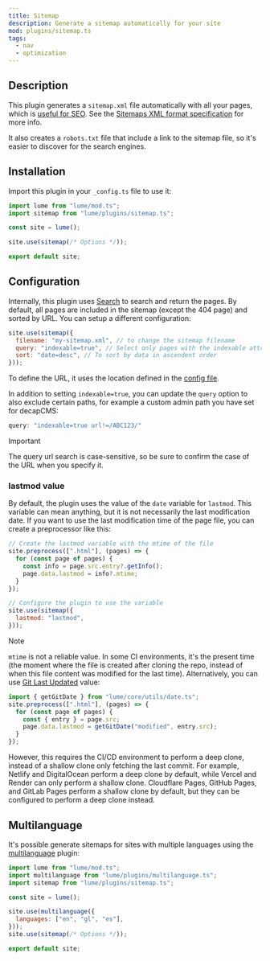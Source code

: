 ```yaml
---
title: Sitemap
description: Generate a sitemap automatically for your site
mod: plugins/sitemap.ts
tags:
  - nav
  - optimization
---
```


## Description

This plugin generates a `sitemap.xml` file automatically with all your pages,
which is
[useful for SEO](https://developers.google.com/search/docs/crawling-indexing/sitemaps/overview).
See the
[Sitemaps XML format specification](https://www.sitemaps.org/protocol.html) for
more info.

It also creates a `robots.txt` file that include a link to the sitemap file, so
it's easier to discover for the search engines.

## Installation

Import this plugin in your `_config.ts` file to use it:

```js
import lume from "lume/mod.ts";
import sitemap from "lume/plugins/sitemap.ts";

const site = lume();

site.use(sitemap(/* Options */));

export default site;
```

## Configuration

Internally, this plugin uses [Search](./search.md) to search and return the
pages. By default, all pages are included in the sitemap (except the 404 page)
and sorted by URL. You can setup a different configuration:

```js
site.use(sitemap({
  filename: "my-sitemap.xml", // to change the sitemap filename
  query: "indexable=true", // Select only pages with the indexable attribute as true
  sort: "date=desc", // To sort by data in ascendent order
}));
```

To define the URL, it uses the location defined in the
[config file](../docs/configuration/config-file.md#location).

In addition to setting `indexable=true`, you can update the `query` option to also exclude certain paths, for example a custom admin path you have set for decapCMS:

```js
query: "indexable=true url!=/ABC123/"  
```

> [!important]
> 
> The query url search is case-sensitive, so be sure to confirm the case of the URL when you specify it.

### lastmod value

By default, the plugin uses the value of the `date` variable for `lastmod`. This
variable can mean anything, but it is not necessarily the last modification
date. If you want to use the last modification time of the page file, you can
create a preprocessor like this:

```js
// Create the lastmod variable with the mtime of the file
site.preprocess([".html"], (pages) => {
  for (const page of pages) {
    const info = page.src.entry?.getInfo();
    page.data.lastmod = info?.mtime;
  }
});

// Configure the plugin to use the variable
site.use(sitemap({
  lastmod: "lastmod",
}));
```

> [!note]
>
> `mtime` is not a reliable value. In some CI environments, it's the present
> time (the moment where the file is created after cloning the repo, instead of
> when this file content was modified for the last time). Alternatively, you can
> use [Git Last Updated](../docs/creating-pages/page-data.md#date) value:
>
> ```js
> import { getGitDate } from "lume/core/utils/date.ts";
> site.preprocess([".html"], (pages) => {
>   for (const page of pages) {
>     const { entry } = page.src;
>     page.data.lastmod = getGitDate("modified", entry.src);
>   }
> });
> ```
>
> However, this requires the CI/CD environment to perform a deep clone, instead
> of a shallow clone only fetching the last commit. For example, Netlify and
> DigitalOcean perform a deep clone by default, while Vercel and Render can only
> perform a shallow clone. Cloudflare Pages, GitHub Pages, and GitLab Pages
> perform a shallow clone by default, but they can be configured to perform a
> deep clone instead.

## Multilanguage

It's possible generate sitemaps for sites with multiple languages using the
[multilanguage](./multilanguage.md) plugin:

```js
import lume from "lume/mod.ts";
import multilanguage from "lume/plugins/multilanguage.ts";
import sitemap from "lume/plugins/sitemap.ts";

const site = lume();

site.use(multilanguage({
  languages: ["en", "gl", "es"],
}));
site.use(sitemap(/* Options */));

export default site;
```
